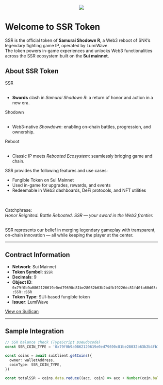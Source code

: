 <p align="center">
  <img src="https://innofile.blob.core.windows.net/common/SSR Token_Black_Round_512.png">
</p>

Welcome to SSR Token
===============
SSR is the official token of **Samurai Shodown R**, a Web3 reboot of SNK’s legendary fighting game IP, operated by LumiWave.  
The token powers in-game experiences and unlocks Web3 functionalities across the SSR ecosystem built on the **Sui mainnet**.

About SSR Token
---------------------

SSR  
<br>
- **Swords** clash in _Samurai Shodown R_: a return of honor and action in a new era.

Shodown  
<br>
- Web3-native _Showdown_: enabling on-chain battles, progression, and ownership.

Reboot  
<br>
- Classic IP meets _Rebooted Ecosystem_: seamlessly bridging game and chain.

SSR provides the following features and use cases:
<br>
* Fungible Token on Sui Mainnet  
* Used in-game for upgrades, rewards, and events  
* Redeemable in Web3 dashboards, DeFi protocols, and NFT utilities  
<br><br>

Catchphrase:
<br>
_Honor Reignited. Battle Rebooted. SSR — your sword in the Web3 frontier._
<br><br>

SSR represents our belief in merging legendary gameplay with transparent, on-chain innovation — all while keeping the player at the center.

---

Contract Information
---------------------

- **Network**: Sui Mainnet  
- **Token Symbol**: `$SSR`  
- **Decimals**: 9  
- **Object ID**:  
  `0x79f0b9a0862120619e0ed79690c81be28032b63b2b4fb19226dc81f40fa60d03::SSR::SSR`  
- **Token Type**: SUI-based fungible token  
- **Issuer**: LumiWave  

[View on SuiScan](https://suiscan.xyz/mainnet/coin/0x79f0b9a0862120619e0ed79690c81be28032b63b2b4fb19226dc81f40fa60d03::SSR::SSR/txs)

---

Sample Integration
---------------------

```ts
// SSR balance check (TypeScript pseudocode)
const SSR_COIN_TYPE = '0x79f0b9a0862120619e0ed79690c81be28032b63b2b4fb19226dc81f40fa60d03::SSR::SSR'

const coins = await suiClient.getCoins({
  owner: walletAddress,
  coinType: SSR_COIN_TYPE,
})

const totalSSR = coins.data.reduce((acc, coin) => acc + Number(coin.balance), 0)
